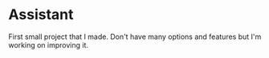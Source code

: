 # Assistant
First small project that I made. Don't have many options and features but I'm working on improving it. 
